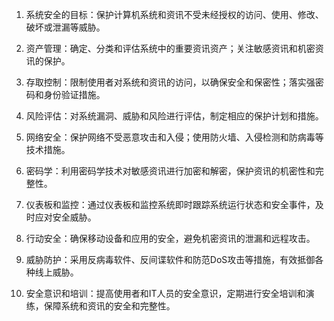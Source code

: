 1. 系统安全的目标：保护计算机系统和资讯不受未经授权的访问、使用、修改、破坏或泄漏等威胁。

2. 资产管理：确定、分类和评估系统中的重要资讯资产；关注敏感资讯和机密资讯的保护。

3. 存取控制：限制使用者对系统和资讯的访问，以确保安全和保密性；落实强密码和身份验证措施。

4. 风险评估：对系统漏洞、威胁和风险进行评估，制定相应的保护计划和措施。

5. 网络安全：保护网络不受恶意攻击和入侵；使用防火墙、入侵检测和防病毒等技术措施。

6. 密码学：利用密码学技术对敏感资讯进行加密和解密，保护资讯的机密性和完整性。

7. 仪表板和监控：通过仪表板和监控系统即时跟踪系统运行状态和安全事件，及时应对安全威胁。

8. 行动安全：确保移动设备和应用的安全，避免机密资讯的泄漏和远程攻击。

9. 威胁防护：采用反病毒软件、反间谍软件和防范DoS攻击等措施，有效抵御各种线上威胁。

10. 安全意识和培训：提高使用者和IT人员的安全意识，定期进行安全培训和演练，保障系统和资讯的安全和完整性。